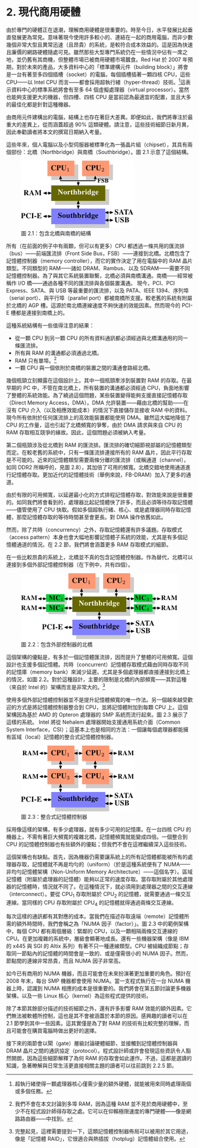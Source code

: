 # 2. 現代商用硬體

由於專門的硬體正在退潮，理解商用硬體是很重要的。時至今日，水平發展比起垂直發展更為常見。意味著現今使用許多較小的、連結在一起的商用電腦，而非少數幾個非常大型且異常迅速（且昂貴）的系統，是較符合成本效益的。這是因為快速且廉價的網路硬體隨處可見。雖然那些大型專門系統仍在一些情況中佔有一席之地，並仍舊有其商機，但整體市場已被商用硬體市場蠶食。Red Hat 於 2007 年預期，對於未來的產品，大多資料中心的「標準建構元件（building block）」將會是一台有著至多四個插槽（socket）的電腦，每個插槽插著一顆四核 CPU，這些 CPU——以 Intel CPU 而言——都會採用超執行緒（hyper-thread）技術。[^2]這表示資料中心的標準系統將會有至多 64 個虛擬處理器（virtual processor）。當然也能夠支援更大的機器，但四槽、四核 CPU 是當前認為最適宜的配置，並且大多的最佳化都是針對這種機器。

由商用元件建構出的電腦，結構上也存在著巨大差異。即便如此，我們將專注於最重大的差異上，從而涵蓋超過 90% 這類硬體。請注意，這些技術細節日新月異，因此奉勸讀者將本文的撰寫日期納入考量。

這些年來，個人電腦以及小型伺服器被標準化為一張晶片組（chipset），其具有兩個部份：北橋（Northbridge）與南橋（Southbridge）。圖 2.1 示意了這個結構。

<figure>
  <img src="assets/figure-2.1.png" alt="圖 2.1：包含北橋與南橋的結構">
  <figcaption>圖 2.1：包含北橋與南橋的結構</figcaption>
</figure>

所有（在前面的例子中有兩顆，但可以有更多）CPU 都透過一條共用的匯流排（bus）——前端匯流排（Front Side Bus，FSB）——連接到北橋。北橋包含了記憶體控制器（memory controller），而它的實作決定了用在電腦中的 RAM 晶片類型。不同類型的 RAM——諸如 DRAM、Rambus、以及 SDRAM——需要不同記憶體控制器。為了與其它系統裝置聯繫，北橋必須與南橋溝通。南橋——經常被稱作 I/O 橋——通過各種不同的匯流排與各個裝置溝通。
現今，PCI、PCI Express、SATA、與 USB 等最重要的匯流排，以及 PATA、IEEE 1394、序列埠（serial port）、與平行埠（parallel port）都被南橋所支援。較老舊的系統有附屬於北橋的 AGP 槽。這源於南北橋連線速度不夠快速的效能因素。然而現今的 PCI-E 槽都是連接到南橋上的。

這種系統結構有一些值得注意的結果：

* 從一顆 CPU 到另一顆 CPU 的所有資料通訊都必須經過與北橋溝通用的同一條匯流排。
* 所有與 RAM 的溝通都必須通過北橋。
* RAM 只有單埠。[^3]
* 一顆 CPU 與一個依附於南橋的裝置之間的溝通會路經北橋。

幾個瓶頸立刻顯露在這個設計上。其中一個瓶頸牽涉到裝置對 RAM 的存取。在最早期的 PC 中，不管在南北橋上，所有裝置的溝通都必須經過 CPU，負面地影響了整體的系統效能。為了繞過這個問題，某些裝置變得能夠支援直接記憶體存取（Direct Memory Access，DMA）。DMA 允許裝置——藉由北橋的幫助——在沒有 CPU 介入（以及相應效能成本）的情況下直接儲存並接收 RAM 中的資料。現今所有依附於任何匯流排上的高效能裝置都能使用 DMA。雖然這大幅地降低了 CPU 的工作量，這也引起了北橋頻寬的爭奪，由於 DMA 請求與來自 CPU 的 RAM 存取相互競爭的緣故。因此，這個問題必須被納入考量。

第二個瓶頸涉及從北橋到 RAM 的匯流排。匯流排的確切細節視部屬的記憶體類型而定。在較老舊的系統中，只有一條匯流排連接所有的 RAM 晶片，因此平行存取是不可能的。近來的記憶體類型需要兩條分離的匯流排（或稱通道〔channel〕，如同 DDR2 所稱呼的，見圖 2.8），其加倍了可用的頻寬。北橋交錯地使用通道進行記憶體存取。更加近代的記憶體技術（舉例來說，FB-DRAM）加入了更多的通道。

由於有限的可用頻寬，以延遲最小化的方式排程記憶體存取，對效能來說是很重要的。如同我們將會看到的，處理器比起記憶體快了許多，而且必須等待存取記憶體——儘管使用了 CPU 快取。假如多個超執行緒、核心、或是處理器同時存取記憶體，那麼記憶體存取的等待時間甚至會更長。對 DMA 操作依舊如此。

然而，除了共時（concurrency）之外，存取記憶體還有許多議題。存取模式（access pattern）本身也會大幅地影響記憶體子系統的效能，尤其是有多個記憶體通道的情況。在 2.2 節，我們將會涵蓋更多 RAM 存取模式的細節。

在一些比較昂貴的系統上，北橋並不真的包含記憶體控制器。作為替代，北橋可以連接到多個外部記憶體控制器（在下例中，共有四個）。

<figure>
  <img src="assets/figure-2.2.png" alt="圖 2.2：包含外部控制器的北橋">
  <figcaption>圖 2.2：包含外部控制器的北橋</figcaption>
</figure>

這個架構的優點是，有多於一個記憶體匯流排，因而提升了整體的可用頻寬。這個設計也支援多個記憶體。共時（concurrent）記憶體存取模式藉由同時存取不同的記憶庫（memory bank）來減少延遲。尤其是多個處理器都直接連接到北橋上的情況，如圖 2.2。對於這種設計，主要的限制是北橋的內部頻寬——其對這種（來自於 Intel 的）架構而言是非常大的。[^4]

使用多個外部記憶體控制器並不是提升記憶體頻寬的唯一作法。另一個越來越受歡迎的方式是將記憶體控制器整合到 CPU，並將記憶體附加到每顆 CPU 上。這個架構因為基於 AMD 的 Opteron 處理器的 SMP 系統而流行起來。圖 2.3 展示了這樣的系統。
Intel 將從 Nehalem 處理器開始支援通用系統介面（Common System Interface，CSI）；這基本上也是相同的方法：一個讓每個處理器都能擁有區域（local）記憶體的整合式記憶體控制器。

<figure>
  <img src="assets/figure-2.3.png" alt="圖 2.3：整合式記憶體控制器">
  <figcaption>圖 2.3：整合式記憶體控制器</figcaption>
</figure>

採用像這樣的架構，有多少處理器，就有多少可用的記憶庫。在一台四核 CPU 的機器上，不需有著巨大頻寬的複雜北橋，記憶體頻寬就能變成四倍。一個整合到 CPU 的記憶體控制器也有些額外的優點；但我們不會在這裡繼續深入這些技術。

這個架構也有缺點。首先，因為機器仍需要讓系統上的所有記憶體都能被所有的處理器存取，記憶體就不再是均勻的（uniform）（於是這種系統便有了 NUMA——非均勻記憶體架構〔Non-Uniform Memory Architecture〕——這個名字）。區域記憶體（附屬於處理器的記憶體）能夠以正常的速度存取。當存取附屬於其他處理器的記憶體時，情況就不同了。在這種情況下，就必須用到處理器之間的交互連線（interconnect）。要從 CPU<sub>1</sub> 存取附屬於 CPU<sub>2</sub> 的記憶體，就需要通過一條交互連線。當同樣的 CPU 存取附屬於 CPU<sub>4</sub> 的記憶體就得通過兩條交互連線。

每次這樣的通訊都有其對應的成本。當我們在描述存取遠端（remote）記憶體所需的額外時間時，我們會稱之為「NUMA 因子（factor）」。圖 2.3 中的範例架構中，每個 CPU 都有兩個層級：緊鄰的 CPU，以及一顆相隔兩條交互連線的 CPU。在更加複雜的系統中，層級會顯著地成長。還有一些機器架構（像是 IBM 的 x445 與 SGI 的 Altix 系列）有著不只一種連線類型。CPU 被組織成節點；存取同一節點內的記憶體的時間會是一致的、或是僅需很小的 NUMA 因子。然而，節點間的連線非常昂貴，而且 NUMA 因子非常高。

如今已有商用的 NUMA 機器，而且可能會在未來扮演著更加重要的角色。預計在 2008 年末，每台 SMP 機器都會使用 NUMA。當一支程式執行在一台 NUMA 機器上時，認識到 NUMA 相應的成本是很重要的。我們將會在第五節討論更多機器架構，以及一些 Linux 核心（kernel）為這些程式提供的技術。

除了本節其餘部分描述的技術細節之外，還有許多影響 RAM 效能的額外因素。它們無法被軟體所控制，這也是其不會被涵蓋於本節的原因。感興趣的讀者可以在 2.1 節學到其中一些因素。這其實僅是為了對 RAM 的技術有比較完整的理解，而且可能會在購買電腦時做出更好的選擇。

接下來的兩節會以閘（gate）層級討論硬體細節，並接觸到記憶體控制器與 DRAM 晶片之間的通訊協定（protocol）。程式設計師或許會發現這些資訊令人豁然開朗，因為這些細節解釋了為何 RAM 的存取會如此運作。不過，這都是選讀的知識，急著瞭解與日常生活更直接相關主題的讀者可以往前跳到 2.2.5 節。

[^2]: 超執行緒使得一顆處理器核心僅需少量的額外硬體，就能被用來同時處理兩個或多個任務。
[^3]: 我們不會在本文討論到多埠 RAM，因為這種 RAM 並不見於商用硬體中，至少不在程式設計師得存取之處。它可以在仰賴極限速度的專門硬體——像是網路路由器——中找到。
[^4]: 完整起見，這裡需要提到一下，這類記憶體控制器佈局可以被用於其它用途，像是「記憶體 RAID」，它很適合與熱插拔（hotplug）記憶體組合使用。

